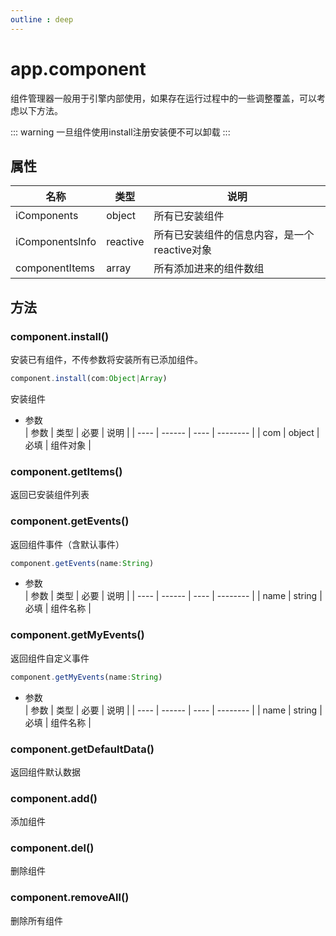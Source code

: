 ```yaml
---
outline : deep
---
```


# app.component 
组件管理器一般用于引擎内部使用，如果存在运行过程中的一些调整覆盖，可以考虑以下方法。

::: warning
一旦组件使用install注册安装便不可以卸载
:::
## 属性  
| 名称            | 类型     | 说明                                         |
| --------------- | -------- | -------------------------------------------- |
| iComponents     | object   | 所有已安装组件                               |
| iComponentsInfo | reactive | 所有已安装组件的信息内容，是一个reactive对象 |
| componentItems  | array    | 所有添加进来的组件数组                       |

## 方法
### component.install()   
安装已有组件，不传参数将安装所有已添加组件。 
 ```js
 component.install(com:Object|Array)
 ```    
 安装组件   
  * 参数  
    | 参数 | 类型   | 必要 | 说明     |
    | ---- | ------ | ---- | -------- |
    | com  | object | 必填 | 组件对象 |
  

 
 ###  component.getItems()   
返回已安装组件列表 
 
 ###  component.getEvents()   
返回组件事件（含默认事件）    
 ```js
 component.getEvents(name:String)
 ```    
  * 参数  
    | 参数 | 类型   | 必要 | 说明     |
    | ---- | ------ | ---- | -------- |
    | name | string | 必填 | 组件名称 |

 
###  component.getMyEvents()     
返回组件自定义事件
 ```js
 component.getMyEvents(name:String)
 ```    
  * 参数  
    | 参数 | 类型   | 必要 | 说明     |
    | ---- | ------ | ---- | -------- |
    | name | string | 必填 | 组件名称 |

 
###  component.getDefaultData()   
返回组件默认数据 
 
  
###  component.add()   
添加组件 
  
###  component.del()   
删除组件 
   
 ###  component.removeAll()   
删除所有组件 
 
